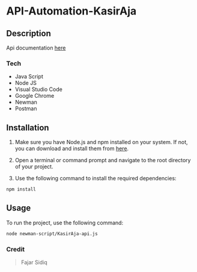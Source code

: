 # API-Automation-KasirAja 

## Description

Api documentation 
[here](https://kasir-api.belajarqa.com)

### Tech

- Java Script
- Node JS
- Visual Studio Code
- Google Chrome 
- Newman
- Postman

## Installation

1. Make sure you have Node.js and npm installed on your system. If not, you can download and install them from [here](https://nodejs.org/).

2. Open a terminal or command prompt and navigate to the root directory of your project.

3. Use the following command to install the required dependencies:

```bash
npm install
```

## Usage
To run the project, use the following command:

```bash
node newman-script/KasirAja-api.js
```
### Credit

>  Fajar Sidiq
